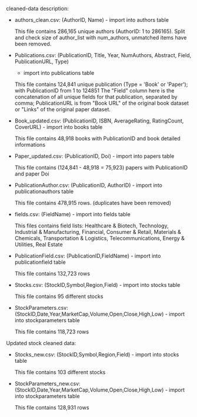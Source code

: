 cleaned-data description:

- authors_clean.csv: (AuthorID, Name) - import into authors table
	
	This file contains 286,165 unique authors (AuthorID: 1 to 286165). Split and check size of author_list with num_authors, unmatched items have been removed.


- Publications.csv: (PublicationID, Title, Year, NumAuthors, Abstract, Field, PublicationURL, Type) 

	- import into publications table 
	
	This file contains 124,841 unique publication (Type = 'Book' or 'Paper'); with PublicationID from 1 to 124851
	The "Field" column here is the concatenation of all unique fields for that publication, separated by comma;
	PublicationURL is from "Book URL" of the original book dataset or "Links" of the original paper dataset.

- Book_updated.csv: (PublicationID, ISBN, AverageRating, RatingCount, CoverURL) - import into books table
	
	This file contains 48,918 books with PublicationID and book detailed informations 

- Paper_updated.csv: (PublicationID, Doi) - import into papers table

	This file contains (124,841 - 48,918 = 75,923) papers with PublicationID and paper Doi	

- PublicationAuthor.csv: (PublicationID, AuthorID) - import into publicationauthors table

	This file contains 478,915 rows. (duplicates have been removed)

- fields.csv: (FieldName) - import into fields table
	
	This files contains field lists: Healthcare & Biotech, Technology, Industrial & Manufacturing, Financial, Consumer & Retail, Materials & Chemicals, Transportation & Logistics, Telecommunications, Energy & Utilities, Real Estate 

- PublicationField.csv: (PublicationID,FieldName) - import into publicationfield table
	
	This file contains 132,723 rows 

- Stocks.csv: (StockID,Symbol,Region,Field) - import into stocks table

	This file contains 95 different stocks

- StockParameters.csv: (StockID,Date,Year,MarketCap,Volume,Open,Close,High,Low) - import into stockparameters table

	This file contains 118,723 rows

Updated stock cleaned data:

- Stocks_new.csv: (StockID,Symbol,Region,Field) - import into stocks table

	This file contains 103 different stocks

- StockParameters_new.csv: (StockID,Date,Year,MarketCap,Volume,Open,Close,High,Low) - import into stockparameters table

	This file contains 128,931 rows

